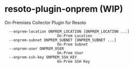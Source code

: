 # resoto-plugin-onprem (WIP)
On-Premises Collector Plugin for Resoto


```
  --onprem-location ONPREM_LOCATION [ONPREM_LOCATION ...]
                        On-Prem Location
  --onprem-subnet ONPREM_SUBNET [ONPREM_SUBNET ...]
                        On-Prem Subnet
  --onprem-user ONPREM_USER
                        On-Prem User
  --onprem-ssh-key ONPREM_SSH_KEY
                        On-Prem SSH Key
```
